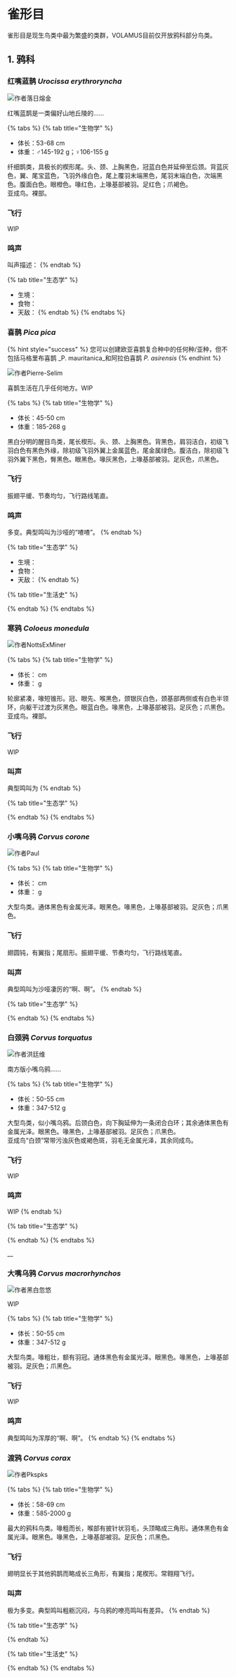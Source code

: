 # 雀形目

雀形目是现生鸟类中最为繁盛的类群，VOLAMUS目前仅开放鸦科部分鸟类。

## 1. 鸦科

### 红嘴蓝鹊 _Urocissa erythroryncha_

![&#x4F5C;&#x8005;&#x843D;&#x65E5;&#x7194;&#x91D1;](../../.gitbook/assets/h.jpg)

红嘴蓝鹊是一类偏好山地丘陵的……

{% tabs %}
{% tab title="生物学" %}
* 体长：53-68 cm
* 体重：♂145-192 g；♀106-155 g

纤细鹊类，具极长的楔形尾。头、颈、上胸黑色，冠蓝白色并延伸至后颈。背蓝灰色，翼、尾宝蓝色，飞羽外缘白色，尾上覆羽末端黑色，尾羽末端白色，次端黑色。腹面白色。眼橙色。喙红色，上喙基部被羽。足红色；爪褐色。  
亚成鸟。裸部。

### 飞行

WIP

### 鸣声

叫声描述：
{% endtab %}

{% tab title="生态学" %}
* 生境：
* 食物：
* 天敌：
{% endtab %}
{% endtabs %}



### 喜鹊 _Pica pica_

{% hint style="success" %}
您可以创建欧亚喜鹊复合种中的任何种/亚种，但不包括马格里布喜鹊 _P. mauritanica_和阿拉伯喜鹊 _P. asirensis_
{% endhint %}

![&#x4F5C;&#x8005;Pierre-Selim](../../.gitbook/assets/zhi-ming.jpg)

喜鹊生活在几乎任何地方。WIP

{% tabs %}
{% tab title="生物学" %}
* 体长：45-50 cm
* 体重：185-268 g

黑白分明的醒目鸟类，尾长楔形。头、颈、上胸黑色。背黑色，肩羽洁白，初级飞羽白色有黑色外缘，除初级飞羽外翼上金属蓝色，尾金属绿色。腹洁白，除初级飞羽外翼下黑色，臀黑色。眼黑色。喙灰黑色，上喙基部被羽。足灰色，爪黑色。

### 飞行

振翅平缓、节奏均匀，飞行路线笔直。

### 鸣声

多变。典型鸣叫为沙哑的“喳喳”。
{% endtab %}

{% tab title="生态学" %}
* 生境：
* 食物：
* 天敌：
{% endtab %}

{% tab title="生活史" %}

{% endtab %}
{% endtabs %}



### 寒鸦 _Coloeus monedula_

![&#x4F5C;&#x8005;NottsExMiner](../../.gitbook/assets/jackdaw_-7538518858.jpg)

{% tabs %}
{% tab title="生物学" %}
* 体长： cm
* 体重： g

轮廓紧凑，喙短锥形。冠、眼先、喉黑色，颈银灰白色，颈基部两侧或有白色半领环，向躯干过渡为灰黑色。眼蓝白色。喙黑色，上喙基部被羽。足灰色；爪黑色。  
亚成鸟。裸部。

### 飞行

WIP

### 叫声

典型鸣叫为
{% endtab %}

{% tab title="生态学" %}

{% endtab %}
{% endtabs %}

### 

### 小嘴乌鸦 _Corvus corone_

![&#x4F5C;&#x8005;Paul](../../.gitbook/assets/33833793762_5f214f047f_b.jpg)

{% tabs %}
{% tab title="生物学" %}
* 体长： cm
* 体重： g

大型鸟类。通体黑色有金属光泽。眼黑色。喙黑色，上喙基部被羽。足灰色；爪黑色。

### 飞行

翅圆钝，有翼指；尾扇形。振翅平缓、节奏均匀，飞行路线笔直。

### 叫声

典型鸣叫为沙哑凄厉的“啊、啊”。
{% endtab %}

{% tab title="生态学" %}

{% endtab %}
{% endtabs %}



### 白颈鸦 _Corvus torquatus_

![&#x4F5C;&#x8005;&#x6D2A;&#x5EF7;&#x7EF4;](../../.gitbook/assets/75807211.jpg)

南方版小嘴乌鸦……

{% tabs %}
{% tab title="生物学" %}
* 体长：50-55 cm
* 体重：347-512 g

大型鸟类，似小嘴乌鸦。后颈白色，向下胸延伸为一条闭合白环；其余通体黑色有金属光泽。眼黑色。喙黑色，上喙基部被羽。足灰色；爪黑色。  
亚成鸟“白颈”常带污浊灰色或褐色斑，羽毛无金属光泽，其余同成鸟。

### 飞行

WIP

### 鸣声

WIP
{% endtab %}

{% tab title="生态学" %}

{% endtab %}
{% endtabs %}

\_\_

### 大嘴乌鸦 _Corvus macrorhynchos_

![&#x4F5C;&#x8005;&#x9ED1;&#x767D;&#x5FFD;&#x60A0;](../../.gitbook/assets/da-zui-wu-ya-.jpg)

WIP

{% tabs %}
{% tab title="生物学" %}
* 体长：50-55 cm
* 体重：347-512 g

大型鸟类。喙粗壮，额有羽冠。通体黑色有金属光泽。眼黑色。喙黑色，上喙基部被羽。足灰色；爪黑色。

### 飞行

WIP

### 鸣声

典型鸣叫为浑厚的“啊、啊”。
{% endtab %}
{% endtabs %}



### 渡鸦 _Corvus corax_

![&#x4F5C;&#x8005;Pkspks](../../.gitbook/assets/corvus_corax_tibetanus.jpg)

{% tabs %}
{% tab title="生物学" %}
* 体长：58-69 cm
* 体重：585-2000 g

最大的鸦科鸟类。喙粗而长，喉部有披针状羽毛，头顶略成三角形。通体黑色有金属光泽。眼黑色。喙黑色，上喙基部被羽。足灰色；爪黑色。

### 飞行

翅明显长于其他鸦鹊而略成长三角形，有翼指；尾楔形。常翱翔飞行。

### 叫声

极为多变。典型鸣叫粗粝沉闷，与乌鸦的嘹亮鸣叫有差异。
{% endtab %}

{% tab title="生态学" %}

{% endtab %}

{% tab title="生活史" %}

{% endtab %}
{% endtabs %}

